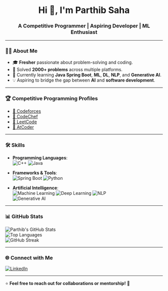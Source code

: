<h1 align="center">Hi 👋, I'm Parthib Saha</h1>
<h3 align="center">A Competitive Programmer | Aspiring Developer | ML Enthusiast</h3>

---

### 👨‍💻 **About Me**

- 🎓 **Fresher** passionate about problem-solving and coding.  
- 🚀 Solved **2000+ problems** across multiple platforms.  
- 🌱 Currently learning **Java Spring Boot**, **ML**, **DL**, **NLP**, and **Generative AI**.  
- 💡 Aspiring to bridge the gap between **AI** and **software development**.  

---

### 🏆 **Competitive Programming Profiles**
- [🔗 Codeforces](https://codeforces.com/profile/_LP_)  
- [🔗 CodeChef](https://www.codechef.com/users/parthib53)  
- [🔗 LeetCode](https://leetcode.com/u/parthibsahaprattus/)  
- [🔗 AtCoder](https://atcoder.jp/users/parthib53)

---

### 🛠️ **Skills**
- **Programming Languages**:  
   ![C++](https://img.shields.io/badge/C++-00599C?style=flat&logo=c%2B%2B&logoColor=white)
   ![Java](https://img.shields.io/badge/Java-ED8B00?style=flat&logo=java&logoColor=white)  

- **Frameworks & Tools**:  
   ![Spring Boot](https://img.shields.io/badge/Spring_Boot-6DB33F?style=flat&logo=spring&logoColor=white)
   ![Python](https://img.shields.io/badge/Python-3776AB?style=flat&logo=python&logoColor=white)  

- **Artificial Intelligence**:  
   ![Machine Learning](https://img.shields.io/badge/Machine%20Learning-FF6F00?style=flat&logo=tensorflow&logoColor=white)
   ![Deep Learning](https://img.shields.io/badge/Deep%20Learning-00599C?style=flat&logo=pytorch&logoColor=white)
   ![NLP](https://img.shields.io/badge/NLP-FF5733?style=flat)  
   ![Generative AI](https://img.shields.io/badge/Generative%20AI-800080?style=flat)

---

### 📊 **GitHub Stats**
![Parthib's GitHub Stats](https://github-readme-stats.vercel.app/api?username=parthib53&show_icons=true&theme=radical)  
![Top Languages](https://github-readme-stats.vercel.app/api/top-langs/?username=parthib53&layout=compact&theme=radical)  
![GitHub Streak](https://streak-stats.demolab.com/?user=parthib53&theme=radical)  

---

### 🌐 **Connect with Me**
[![LinkedIn](https://img.shields.io/badge/LinkedIn-0077B5?style=flat&logo=linkedin&logoColor=white)](https://www.linkedin.com/in/parthib-saha-32b547260/)  

---

⭐️ **Feel free to reach out for collaborations or mentorship!** 🚀  
